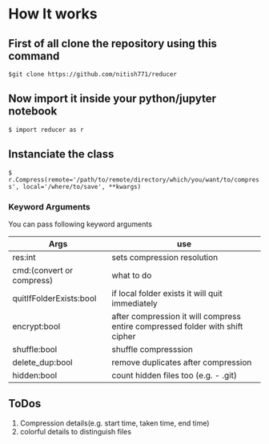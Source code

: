 # How It works

First of all clone the repository using this command
---

`$git clone https://github.com/nitish771/reducer`


Now import it inside your python/jupyter notebook
---

`$ import reducer as r`

Instanciate the class
---

`$ r.Compress(remote='/path/to/remote/directory/which/you/want/to/compress', local='/where/to/save', **kwargs)`

### Keyword Arguments

You can pass following keyword arguments

Args|use|
----|----|
res:int|sets compression resolution|
cmd:(convert or compress)|what to do|
quitIfFolderExists:bool|if local folder exists it will quit immediately|
encrypt:bool|after compression it will compress entire compressed folder with shift cipher|
shuffle:bool|shuffle compresssion|
delete_dup:bool|remove duplicates after compression|
hidden:bool|count hidden files too (e.g. - .git)|


## ToDos

1. Compression details(e.g. start time, taken time, end time)
2. colorful details to distinguish files
